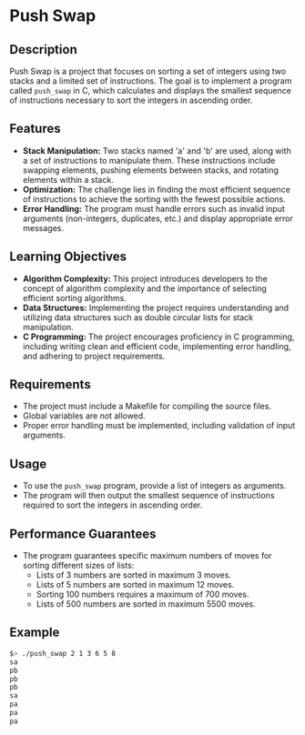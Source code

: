 # Push Swap

## Description
Push Swap is a project that focuses on sorting a set of integers using two stacks and a limited set of instructions. The goal is to implement a program called `push_swap` in C, which calculates and displays the smallest sequence of instructions necessary to sort the integers in ascending order.

## Features
- **Stack Manipulation:** Two stacks named 'a' and 'b' are used, along with a set of instructions to manipulate them. These instructions include swapping elements, pushing elements between stacks, and rotating elements within a stack.
- **Optimization:** The challenge lies in finding the most efficient sequence of instructions to achieve the sorting with the fewest possible actions.
- **Error Handling:** The program must handle errors such as invalid input arguments (non-integers, duplicates, etc.) and display appropriate error messages.

## Learning Objectives
- **Algorithm Complexity:** This project introduces developers to the concept of algorithm complexity and the importance of selecting efficient sorting algorithms.
- **Data Structures:** Implementing the project requires understanding and utilizing data structures such as double circular lists for stack manipulation.
- **C Programming:** The project encourages proficiency in C programming, including writing clean and efficient code, implementing error handling, and adhering to project requirements.

## Requirements
- The project must include a Makefile for compiling the source files.
- Global variables are not allowed.
- Proper error handling must be implemented, including validation of input arguments.

## Usage
- To use the `push_swap` program, provide a list of integers as arguments.
- The program will then output the smallest sequence of instructions required to sort the integers in ascending order.

## Performance Guarantees
- The program guarantees specific maximum numbers of moves for sorting different sizes of lists:
  - Lists of 3 numbers are sorted in maximum 3 moves.
  - Lists of 5 numbers are sorted in maximum 12 moves.
  - Sorting 100 numbers requires a maximum of 700 moves.
  - Lists of 500 numbers are sorted in maximum 5500 moves.


## Example
```bash
$> ./push_swap 2 1 3 6 5 8
sa
pb
pb
pb
sa
pa
pa
pa

